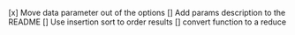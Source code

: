 
[x] Move data parameter out of the options
[] Add params description to the README
[] Use insertion sort to order results
[] convert function to a reduce
